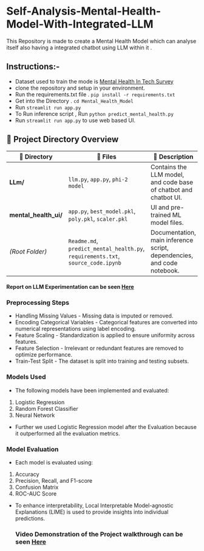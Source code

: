# Self-Analysis-Mental-Health-Model-With-Integrated-LLM

This Repository is made to create a Mental Health Model which can analyse itself also having a integrated chatbot using LLM within it .

## Instructions:-

- Dataset used to train the mode is [Mental Health In Tech Survey](https://www.kaggle.com/datasets/osmi/mental-health-in-tech-survey)
- clone the repository and setup in your environment.
- Run the requirements.txt file . `pip install -r requirements.txt`
- Get into the Directory . `cd Mental_Health_Model`
- Run `streamlit run app.py`
- To Run inference script , Run `python predict_mental_health.py`
- Run `streamlit run app.py` to use web based UI.

## 📁 Project Directory Overview

| 📁 Directory | 📄 Files | 📝 Description |
|-------------|---------|---------------|
| **LLm/** | `llm.py`, `app.py`, `phi-2 model` | Contains the LLM model, and code base of chatbot and chatbot UI. |
| **mental_health_ui/** | `app.py`, `best_model.pkl`, `poly.pkl`, `scaler.pkl` | UI and pre-trained ML model files. |
| *(Root Folder)* | `Readme.md`, `predict_mental_health.py`, `requirements.txt`, `source_code.ipynb` | Documentation, main inference script, dependencies, and code notebook. |

#### Report on LLM Experimentation can be seen [Here](https://docs.google.com/document/d/1DXcLIiOPVwPwLUHLI4pOqboWF2w5g5ksls4l15v-1PQ/edit?usp=sharing)

### Preprocessing Steps
- Handling Missing Values - Missing data is imputed or removed.
- Encoding Categorical Variables - Categorical features are converted into numerical representations using label encoding.
- Feature Scaling - Standardization is applied to ensure uniformity across features.
- Feature Selection - Irrelevant or redundant features are removed to optimize performance.
- Train-Test Split - The dataset is split into training and testing subsets.

### Models Used
- The following models have been implemented and evaluated:

1. Logistic Regression
2. Random Forest Classifier
3. Neural Network
- Further we used Logistic Regression model after the Evaluation because it outperformed all the evaluation metrics.

### Model Evaluation
- Each model is evaluated using:

1. Accuracy
2. Precision, Recall, and F1-score
3. Confusion Matrix
4. ROC-AUC Score

- To enhance interpretability, Local Interpretable Model-agnostic Explanations (LIME) is used to provide insights into individual predictions.

  ### Video Demonstration of the Project walkthrough can be seen [Here](https://drive.google.com/file/d/1eUwVkM2ieDk2xuEr7Geh3d64ftgykVrc/view?usp=sharing)

